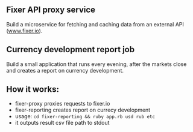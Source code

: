 ## Fixer API proxy service

Build a microservice for fetching and caching data from an external API (www.fixer.io).

## Currency development report job

Build a small application that runs every evening, after the markets close and creates a report on currency development.
 
## How it works:

* fixer-proxy proxies requests to fixer.io
* fixer-reporting creates report on currecy development
* usage: `cd fixer-reporting && ruby app.rb usd rub etc`
* it outputs result csv file path to stdout

